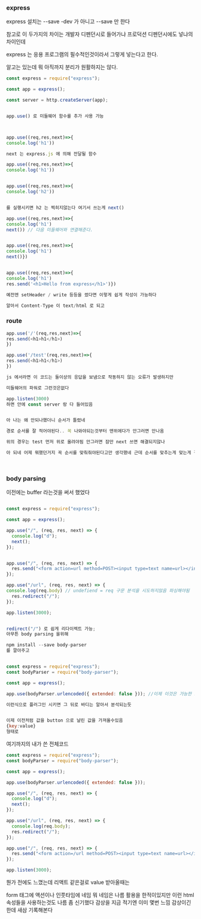 ### express

express 설치는 --save -dev 가 아니고 --save 만 한다

참고로 이 두가지의 차이는 개발자 디펜던시로 들어가냐 프로덕션 디펜던시에도 넣냐의 차이인데

express 는 응용 프로그램의 필수적인것이라서 그렇게 넣는다고 한다.

알고는 있는데 뭐 아직까지 분리가 원활하지는 않다.

```js
const express = require("express");

const app = express();

const server = http.createServer(app);


app.use() 로 미들웨어 함수를 추가 사용 가능



app.use((req,res,next)=>{
console.log('h1'))

next 는 express.js 에 의해 전달될 함수

app.use((req,res,next)=>{
console.log('h1'))


app.use((req,res,next)=>{
console.log('h2'))


를 실행시키면 h2 는 찍히지않는다 여기서 쓰는게 next()

app.use((req,res,next)=>{
console.log('h1')
next()) // 다음 미들웨어와 연결해준다.


app.use((req,res,next)=>{
console.log('h1')
next()})


app.use((req,res,next)=>{
console.log('h1')
res.send('<h1>Hello from express</h1>')})

예전엔 setHeader / write 등등을 썼다면 이렇게 쉽게 작성이 가능하다

알아서 Content-Type 이 text/html 로 되고


```

### route

```js
app.use('/'(req,res,next)=>{
res.send(<h1>h1</h1>)
})

app.use('/test'(req,res,next)=>{
res.send(<h1>h1</h1>)
})

js 에서라면 이 코드는 둘이상의 응답을 보냄으로 작동하지 않는 오류가 발생하지만

미들웨어의 파워로 그런것은없다

app.listen(3000)
하면 안에 const server 랑 다 들어있음


아 나는 왜 안되나했더니 순서가 틀렸네

경로 순서를 잘 적어야된다.. 꼭 나와야되는것부터 맨위에다가 안그러면 안나옴

위의 경우는 test 먼저 위로 올려야됨 안그러면 잠만 next 쓰면 해결되지않나

아 되네 어제 뭐했던거지 꼭 순서를 맞춰줘야된다고만 생각했네 근데 순서를 맞추는게 맞는게 결국 맨위에 거쳐서 가기때문에 최소한으로 거쳐가려면 맞는것같다




```

### body parsing

이전에는 buffer 라는것을 써서 했었다

```js

const express = require("express");

const app = express();

app.use("/", (req, res, next) => {
  console.log("d");
  next();
});


app.use("/", (req, res, next) => {
  res.send("<form action=url method=POST><input type=text name=url></input><button>click</button></form>");
});

app.use("/url", (req, res, next) => {
console.log(req.body) // undefiend = req 구문 분석을 시도하지않음 파싱해야됨
  res.redirect("/");
});

app.listen(3000);


redirect("/") 로 쉽게 리다이렉트 가능;
아무튼 body parsing 을위해

npm install --save body-parser
를 깔아주고


const express = require("express");
const bodyParser = require("body-parser");

const app = express();

app.use(bodyParser.urlencoded({ extended: false })); //이제 이것은 가능한 모든 종류의 본문, 파일, json 등을 구문 분석하지 않지만 본문을 구문 분석합니다.body-parser 를 플러그인 시켰다고 표현하네

이런식으로 플러그인 시키면 그 뒤로 바디는 알아서 분석되는듯


이제 이전처럼 값을 button 으로 날린 값을 가져올수있음
{key:value}
형태로

```

여기까지의 내가 쓴 전체코드

```js
const express = require("express");
const bodyParser = require("body-parser");

const app = express();

app.use(bodyParser.urlencoded({ extended: false }));

app.use("/", (req, res, next) => {
  console.log("d");
  next();
});

app.use("/url", (req, res, next) => {
  console.log(req.body);
  res.redirect("/");
});

app.use("/", (req, res, next) => {
  res.send("<form action=/url method=POST><input type=text name=url></input><button>click</button></form>");
});

app.listen(3000);
```

뭔가 전에도 느꼈는데 리액트 같은걸로 value 받아올때는

form 태그에 액션이나 인풋타임에 네임 뭐 네임은 나름 활용을 한적이있지만 이런 html 속성들을 사용하는것도 나름 좀 신기했다 감상을 지금 적기엔 이미 몇번 느낌 감상이긴 한데 새삼 기록해본다
